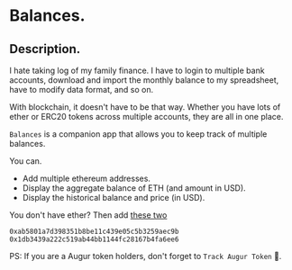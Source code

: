 # Balances.

## Description.

I hate taking log of my family finance. I have to login to multiple bank accounts, download and import the monthly balance to my spreadsheet, have to modify data format, and so on.

With blockchain, it doesn't have to be that way. Whether you have lots of ether or ERC20 tokens across multiple accounts, they are all in one place.

`Balances` is a companion app that allows you to keep track of multiple balances.

You can.

- Add multiple ethereum addresses.
- Display the aggregate balance of ETH (and amount in USD).
- Display the historical balance and price (in USD).

You don't have ether? Then add [these two](https://medium.com/@slacknation/vitaliks-ether-holdings-timeline-e6f5aa1dd4ea)

```
0xab5801a7d398351b8be11c439e05c5b3259aec9b
0x1db3439a222c519ab44bb1144fc28167b4fa6ee6
```

PS: If you are a Augur token holders, don't forget to `Track Augur Token` 👊. 

